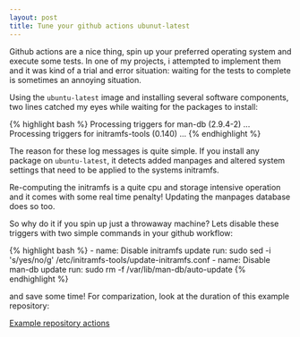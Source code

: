 ```yaml
---
layout: post
title: Tune your github actions ubunut-latest
---
```


Github actions are a nice thing, spin up your preferred operating system and
execute some tests. In one of my projects, i attempted to implement them
and it was kind of a trial and error situation: waiting for the tests to
complete is sometimes an annoying situation.

Using the `ubuntu-latest` image and installing several software components, two
lines catched my eyes while waiting for the packages to install:

{% highlight bash %}
Processing triggers for man-db (2.9.4-2) ...
Processing triggers for initramfs-tools (0.140) ...
{% endhighlight %}

The reason for these log messages is quite simple. If you install any package
on `ubuntu-latest`, it detects added manpages and altered system settings that
need to be applied to the systems initramfs.

Re-computing the initramfs is a quite cpu and storage intensive operation and
it comes with some real time penalty! Updating the manpages database does so
too.

So why do it if you spin up just a throwaway machine? Lets disable these
triggers with two simple commands in your github workflow:

{% highlight bash %}
    - name: Disable initramfs update
      run: sudo sed -i 's/yes/no/g' /etc/initramfs-tools/update-initramfs.conf
    - name: Disable man-db update
      run: sudo rm -f /var/lib/man-db/auto-update
{% endhighlight %}

and save some time! For comparization, look at the duration of this example
repository:

 [Example repository actions](https://github.com/abbbi/github-actions-tune/actions)
